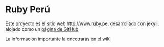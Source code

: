 # Ruby Perú

Este proyecto es el sitio web http://www.ruby.pe, desarrollado con jekyll, alojado como un [página de GitHub](http://pages.github.com)

La información importante la encotrarás [en el wiki](https://github.com/rubyperu/rubyperu.github.com/wiki)
